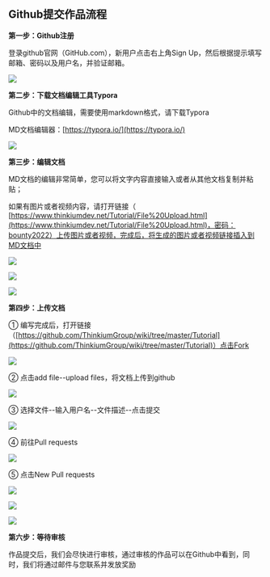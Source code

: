 ## Github提交作品流程

 

**第一步：Github注册**

登录github官网（GitHub.com），新用户点击右上角Sign Up，然后根据提示填写邮箱、密码以及用户名，并验证邮箱。 

![](https://s3-us-west-2.amazonaws.com/t-chain-data/dev/1646288183998.png)



**第二步：下载文档编辑工具Typora**

Github中的文档编辑，需要使用markdown格式，请下载Typora

MD文档编辑器：[https://typora.io/](https://typora.io/)

![](https://s3-us-west-2.amazonaws.com/t-chain-data/dev/1646288216903.png) 

 

**第三步：编辑文档**

MD文档的编辑非常简单，您可以将文字内容直接输入或者从其他文档复制并粘贴；

如果有图片或者视频内容，请打开链接（ [https://www.thinkiumdev.net/Tutorial/File%20Upload.html](https://www.thinkiumdev.net/Tutorial/File%20Upload.html)，密码：bounty2022）上传图片或者视频，完成后，将生成的图片或者视频链接插入到MD文档中



![](https://s3-us-west-2.amazonaws.com/t-chain-data/dev/1646289332885.jpeg)

![](https://s3-us-west-2.amazonaws.com/t-chain-data/dev/1646289146372.jpeg)

![](https://s3-us-west-2.amazonaws.com/t-chain-data/dev/1646289486068.jpeg)

**第四步：上传文档**

① 编写完成后，打开链接（[https://github.com/ThinkiumGroup/wiki/tree/master/Tutorial](https://github.com/ThinkiumGroup/wiki/tree/master/Tutorial)）点击Fork

![](https://s3-us-west-2.amazonaws.com/t-chain-data/dev/1646295812926.png)

② 点击add file--upload files，将文档上传到github

![](https://s3-us-west-2.amazonaws.com/t-chain-data/dev/1646296384550.png)

③ 选择文件--输入用户名--文件描述--点击提交 

![](https://s3-us-west-2.amazonaws.com/t-chain-data/dev/1646288327708.png) 

 

④ 前往Pull requests

![](https://s3-us-west-2.amazonaws.com/t-chain-data/dev/1646288358438.png) 

 

⑤ 点击New Pull requests

![](https://s3-us-west-2.amazonaws.com/t-chain-data/dev/1646288393967.png) 

![](https://s3-us-west-2.amazonaws.com/t-chain-data/dev/1646288435001.png) 

![](https://s3-us-west-2.amazonaws.com/t-chain-data/dev/1646288462035.png) 

**第六步：等待审核**

作品提交后，我们会尽快进行审核，通过审核的作品可以在Github中看到，同时，我们将通过邮件与您联系并发放奖励

 

 
